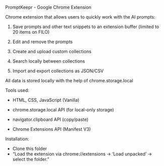 PromptKeepr - Google Chrome Extension

Chrome extension that allows users to quickly work with the AI prompts:

1) Save prompts and other text snippets to an extension buffer (limited to 20 items on FILO)

2) Edit and remove the prompts

3) Create and upload custom collections 

4) Search locally between collections 

5) Import and export collections as JSON/CSV


All data is stored locally with the help of chrome.storage.local


Tools used: 

- HTML, CSS, JavaScript (Vanilla)

- chrome.storage.local API (for local-only storage)

- navigator.clipboard API (copy/paste)

- Chrome Extensions API (Manifest V3)


Installation: 

- Clone this folder
- “Load the extension via chrome://extensions → ‘Load unpacked’ → select the folder.”

